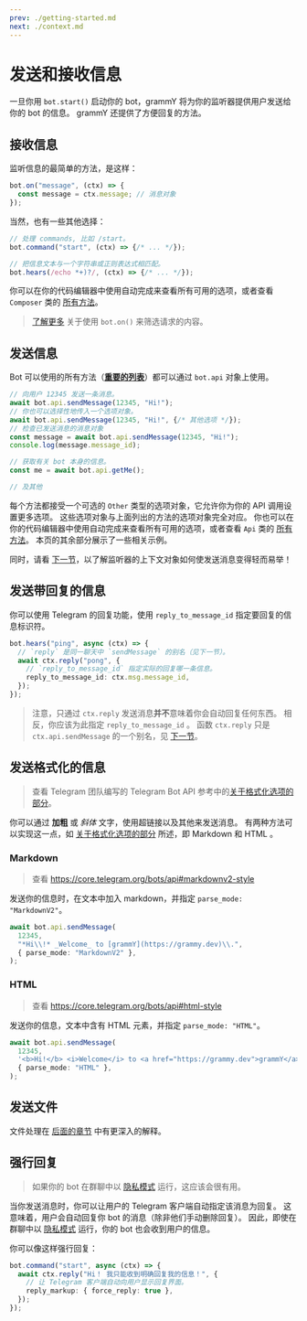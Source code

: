 ```yaml
---
prev: ./getting-started.md
next: ./context.md
---
```


# 发送和接收信息

一旦你用 `bot.start()` 启动你的 bot，grammY 将为你的监听器提供用户发送给你的 bot 的信息。
grammY 还提供了方便回复的方法。

## 接收信息

监听信息的最简单的方法，是这样：

```ts
bot.on("message", (ctx) => {
  const message = ctx.message; // 消息对象
});
```

当然，也有一些其他选择：

```ts
// 处理 commands, 比如 /start。
bot.command("start", (ctx) => {/* ... */});

// 把信息文本与一个字符串或正则表达式相匹配。
bot.hears(/echo *+)?/, (ctx) => {/* ... */});
```

你可以在你的代码编辑器中使用自动完成来查看所有可用的选项，或者查看 `Composer` 类的 [所有方法](https://deno.land/x/grammy/mod.ts?s=Composer)。

> [了解更多](./filter-queries.md) 关于使用 `bot.on()` 来筛选请求的内容。

## 发送信息

Bot 可以使用的所有方法（**[重要的列表](https://core.telegram.org/bots/api#available-methods)**）都可以通过 `bot.api` 对象上使用。

```ts
// 向用户 12345 发送一条消息。
await bot.api.sendMessage(12345, "Hi!");
// 你也可以选择性地传入一个选项对象。
await bot.api.sendMessage(12345, "Hi!", {/* 其他选项 */});
// 检查已发送消息的消息对象
const message = await bot.api.sendMessage(12345, "Hi!");
console.log(message.message_id);

// 获取有关 bot 本身的信息。
const me = await bot.api.getMe();

// 及其他
```

每个方法都接受一个可选的 `Other` 类型的选项对象，它允许你为你的 API 调用设置更多选项。
这些选项对象与上面列出的方法的选项对象完全对应。
你也可以在你的代码编辑器中使用自动完成来查看所有可用的选项，或者查看 `Api` 类的 [所有方法](https://deno.land/x/grammy/mod.ts?s=Api)。
本页的其余部分展示了一些相关示例。

同时，请看 [下一节](./context.md)，以了解监听器的上下文对象如何使发送消息变得轻而易举！

## 发送带回复的信息

你可以使用 Telegram 的回复功能，使用 `reply_to_message_id` 指定要回复的信息标识符。

```ts
bot.hears("ping", async (ctx) => {
  // `reply` 是同一聊天中 `sendMessage` 的别名（见下一节）。
  await ctx.reply("pong", {
    // `reply_to_message_id` 指定实际的回复哪一条信息。
    reply_to_message_id: ctx.msg.message_id,
  });
});
```

> 注意，只通过 `ctx.reply` 发送消息**并不**意味着你会自动回复任何东西。
> 相反，你应该为此指定 `reply_to_message_id` 。
> 函数 `ctx.reply` 只是 `ctx.api.sendMessage` 的一个别名，见 [下一节](./context.md#可用操作)。

## 发送格式化的信息

> 查看 Telegram 团队编写的 Telegram Bot API 参考中的[关于格式化选项的部分](https://core.telegram.org/bots/api#formatting-options)。

你可以通过 **加粗** 或 _斜体_ 文字，使用超链接以及其他来发送消息。
有两种方法可以实现这一点，如 [关于格式化选项的部分](https://core.telegram.org/bots/api#formatting-options) 所述，即 Markdown 和 HTML 。

### Markdown

> 查看 <https://core.telegram.org/bots/api#markdownv2-style>

发送你的信息时，在文本中加入 markdown，并指定 `parse_mode: "MarkdownV2"`。

```ts
await bot.api.sendMessage(
  12345,
  "*Hi\\!* _Welcome_ to [grammY](https://grammy.dev)\\.",
  { parse_mode: "MarkdownV2" },
);
```

### HTML

> 查看 <https://core.telegram.org/bots/api#html-style>

发送你的信息，文本中含有 HTML 元素，并指定 `parse_mode: "HTML"`。

```ts
await bot.api.sendMessage(
  12345,
  '<b>Hi!</b> <i>Welcome</i> to <a href="https://grammy.dev">grammY</a>.',
  { parse_mode: "HTML" },
);
```

## 发送文件

文件处理在 [后面的章节](./files.md#发送文件) 中有更深入的解释。

## 强行回复

> 如果你的 bot 在群聊中以 [隐私模式](https://core.telegram.org/bots/features#privacy-mode) 运行，这应该会很有用。

当你发送消息时，你可以让用户的 Telegram 客户端自动指定该消息为回复。
这意味着，用户会自动回复你 bot 的消息（除非他们手动删除回复）。
因此，即使在群聊中以 [隐私模式](https://core.telegram.org/bots/features#privacy-mode) 运行，你的 bot 也会收到用户的信息。

你可以像这样强行回复：

```ts
bot.command("start", async (ctx) => {
  await ctx.reply("Hi！ 我只能收到明确回复我的信息！", {
    // 让 Telegram 客户端自动向用户显示回复界面。
    reply_markup: { force_reply: true },
  });
});
```
